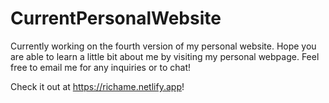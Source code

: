 # CurrentPersonalWebsite
Currently working on the fourth version of my personal website. Hope you are able to learn a little bit about me by visiting my personal webpage. Feel free to email me for any inquiries or to chat!

Check it out at https://richame.netlify.app!














































































